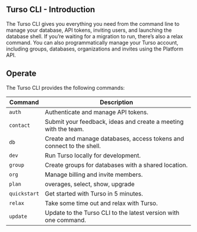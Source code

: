 ## Turso CLI - Introduction

The Turso CLI gives you everything you need from the command line to manage your database, API tokens, inviting users, and launching the database shell. If you’re waiting for a migration to run, there’s also a relax command.
You can also programmatically manage your Turso account, including groups, databases, organizations and invites using the Platform API.

## Operate

The Turso CLI provides the following commands:

| Command      | Description                                                          |
| ------------ | -------------------------------------------------------------------- |
| `auth`       | Authenticate and manage API tokens.                                  |
| `contact`    | Submit your feedback, ideas and create a meeting with the team.      |
| `db`         | Create and manage databases, access tokens and connect to the shell. |
| `dev`        | Run Turso locally for development.                                   |
| `group`      | Create groups for databases with a shared location.                  |
| `org`        | Manage billing and invite members.                                   |
| `plan`       | overages, select, show, upgrade                                      |
| `quickstart` | Get started with Turso in 5 minutes.                                 |
| `relax`      | Take some time out and relax with Turso.                             |
| `update`     | Update to the Turso CLI to the latest version with one command.      |
